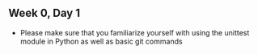 ## Week 0, Day 1
- Please make sure that you familiarize yourself with using the unittest module in Python as well as basic git commands